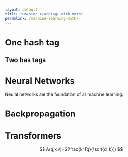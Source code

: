 ```yaml
---
layout: default
title: "Machine Learning: With Math"
permalink: /machine-learning-math/
---
```


# One hash tag
## Two has tags
# Neural Networks
Neural networks are the foundation of all machine learning. 
# Backpropagation
# Transformers
$$
A(q,k,v)=S(\frac{k^Tq}{\sqrt{d_k}})
$$